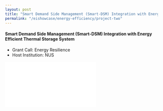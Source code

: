 ```yaml
---
layout: post
title: "Smart Demand Side Management (Smart-DSM) Integration with Energy Efficient Thermal Storage System"
permalink: "/eishowcase/energy-efficiency/project-two"
---
```

#### Smart Demand Side Management (Smart-DSM) Integration with Energy Efficient Thermal Storage System
* Grant Call: Energy Resilience
* Host Institution: NUS

<div class="showcase-embed-container">
	<embed type="application/pdf" src="/files/showcase/energy_efficiency_02.pdf#view=FitH">
</div>